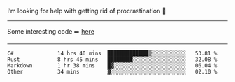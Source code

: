 I’m looking for help with getting rid of procrastination 🤔

-----

Some interesting code :arrow_right: [here](https://github.com/zhen8838/playground)

-----

<!--START_SECTION:waka-->

```text
C#              14 hrs 40 mins  █████████████▒░░░░░░░░░░░   53.81 %
Rust            8 hrs 45 mins   ████████░░░░░░░░░░░░░░░░░   32.08 %
Markdown        1 hr 38 mins    █▓░░░░░░░░░░░░░░░░░░░░░░░   06.04 %
Other           34 mins         ▓░░░░░░░░░░░░░░░░░░░░░░░░   02.10 %
```

<!--END_SECTION:waka-->

<!--
**zhen8838/zhen8838** is a ✨ _special_ ✨ repository because its `README.md` (this file) appears on your GitHub profile.

Here are some ideas to get you started:

- 🔭 I’m currently working on ...
- 🌱 I’m currently learning ...
- 👯 I’m looking to collaborate on ...
 ...
- 💬 Ask me about ...
- 📫 How to reach me: ...
- 😄 Pronouns: ...
- ⚡ Fun fact: ...
-->
